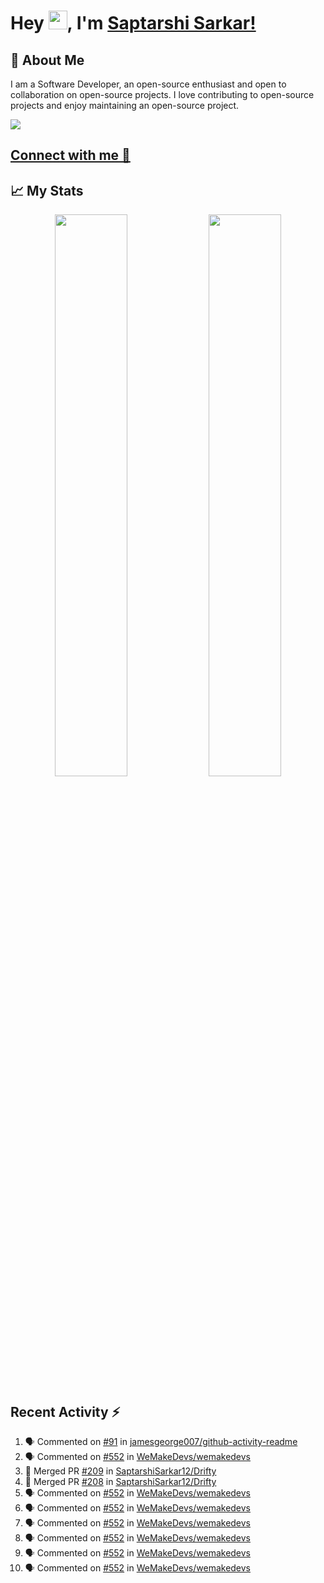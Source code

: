 # Hey <img src="https://github.com/TheDudeThatCode/TheDudeThatCode/blob/master/Assets/Hi.gif" width="30">, I'm [Saptarshi Sarkar!](https://bio.link/saptarshi) 

## 🚀 About Me
I am a Software Developer, an open-source enthusiast and open to collaboration on open-source projects. 
I love contributing to open-source projects and enjoy maintaining an open-source project.

![](https://visitor-badge.laobi.icu/badge?page_id=saptarshisarkar12.saptarshisarkar12)

## [Connect with me 💬](https://bio.link/saptarshi) 

## 📈 My Stats
<p align="center">	
  <img width="48%" src="https://github-readme-stats.vercel.app/api?username=saptarshisarkar12&show_icons=true&theme=tokyonight" />
  <img width="48%" src="https://github-readme-streak-stats.herokuapp.com/?user=saptarshisarkar12&theme=tokyonight" />
</p>

## Recent Activity :zap:
<!--START_SECTION:activity-->
1. 🗣 Commented on [#91](https://github.com/jamesgeorge007/github-activity-readme/issues/91) in [jamesgeorge007/github-activity-readme](https://github.com/jamesgeorge007/github-activity-readme)
2. 🗣 Commented on [#552](https://github.com/WeMakeDevs/wemakedevs/issues/552) in [WeMakeDevs/wemakedevs](https://github.com/WeMakeDevs/wemakedevs)
3. 🎉 Merged PR [#209](https://github.com/SaptarshiSarkar12/Drifty/pull/209) in [SaptarshiSarkar12/Drifty](https://github.com/SaptarshiSarkar12/Drifty)
4. 🎉 Merged PR [#208](https://github.com/SaptarshiSarkar12/Drifty/pull/208) in [SaptarshiSarkar12/Drifty](https://github.com/SaptarshiSarkar12/Drifty)
5. 🗣 Commented on [#552](https://github.com/WeMakeDevs/wemakedevs/issues/552) in [WeMakeDevs/wemakedevs](https://github.com/WeMakeDevs/wemakedevs)
6. 🗣 Commented on [#552](https://github.com/WeMakeDevs/wemakedevs/issues/552) in [WeMakeDevs/wemakedevs](https://github.com/WeMakeDevs/wemakedevs)
7. 🗣 Commented on [#552](https://github.com/WeMakeDevs/wemakedevs/issues/552) in [WeMakeDevs/wemakedevs](https://github.com/WeMakeDevs/wemakedevs)
8. 🗣 Commented on [#552](https://github.com/WeMakeDevs/wemakedevs/issues/552) in [WeMakeDevs/wemakedevs](https://github.com/WeMakeDevs/wemakedevs)
9. 🗣 Commented on [#552](https://github.com/WeMakeDevs/wemakedevs/issues/552) in [WeMakeDevs/wemakedevs](https://github.com/WeMakeDevs/wemakedevs)
10. 🗣 Commented on [#552](https://github.com/WeMakeDevs/wemakedevs/issues/552) in [WeMakeDevs/wemakedevs](https://github.com/WeMakeDevs/wemakedevs)
<!--END_SECTION:activity-->
